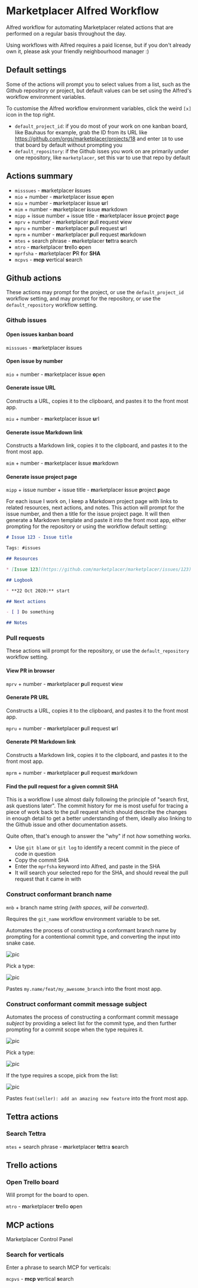 # Marketplacer Alfred Workflow

Alfred workflow for automating Marketplacer related actions that are performed on a regular basis throughout the day.

Using workflows with Alfred requires a paid license, but if you don't already own it, please ask your friendly neighbourhood manager :)

## Default settings

Some of the actions will prompt you to select values from a list, such as the Github repository or project, but default values can be set using the Alfred's workflow environment variables.

To customise the Alfred workflow environment variables, click the weird `[x]` icon in the top right.

* `default_project_id`: if you do most of your work on one kanban board, like Bauhaus for example, grab the ID from its URL like https://github.com/orgs/marketplacer/projects/18 and enter `18` to use that board by default without prompting you
* `default_repository`: if the Github isses you work on are primarily under one repository, like `marketplacer`, set this var to use that repo by default

## Actions summary

* `misssues` - **m**arketplacer **i**ssues
* `mio` + number - **m**arketplacer **i**ssue **o**pen
* `miu` + number - **m**arketplacer **i**ssue **u**rl
* `mim` + number - **m**arketplacer **i**ssue **m**arkdown
* `mipp` + issue number + issue title - **m**arketplacer **i**ssue **p**roject **p**age
* `mprv` + number - **m**arketplacer **p**ull **r**equest **v**iew
* `mpru` + number - **m**arketplacer **p**ull **r**equest **u**rl
* `mprm` + number - **m**arketplacer **p**ull **r**equest **m**arkdown
* `mtes` + search phrase - **m**arketplacer **te**ttra **s**earch
* `mtro` - **m**arketplacer **tr**ello **o**pen
* `mprfsha` - **m**arketplacer **P**R **f**or **SHA**
* `mcpvs` - **mcp** **v**ertical **s**earch

## Github actions

These actions may prompt for the project, or use the `default_project_id` workflow setting, and may prompt for the repository, or use the `default_repository` workflow setting.

### Github issues

#### Open issues kanban board

`misssues` - **m**arketplacer **i**ssues

#### Open issue by number

`mio` + number - **m**arketplacer **i**ssue **o**pen

#### Generate issue URL

Constructs a URL, copies it to the clipboard, and pastes it to the front most app.

`miu` + number - **m**arketplacer **i**ssue **u**rl

#### Generate issue Markdown link

Constructs a Markdown link, copies it to the clipboard, and pastes it to the front most app.

`mim` + number - **m**arketplacer **i**ssue **m**arkdown

#### Generate issue project page

`mipp` + issue number + issue title - **m**arketplacer **i**ssue **p**roject **p**age

For each issue I work on, I keep a Markdown project page with links to related resources, next actions, and notes. This action will prompt for the issue number, and then a title for the issue project page. It will then generate a Markdown template and paste it into the front most app, either prompting for the repository or using the workflow default setting:

```markdown
# Issue 123 - Issue title

Tags: #issues

## Resources

* [Issue 123](https://github.com/marketplacer/marketplacer/issues/123)

## Logbook

* **22 Oct 2020:** start

## Next actions

- [ ] Do something

## Notes


```

### Pull requests
 
 These actions will prompt for the repository, or use the `default_repository` workflow setting.

#### View PR in browser

`mprv` + number - **m**arketplacer **p**ull **r**equest **v**iew

#### Generate PR URL

Constructs a URL, copies it to the clipboard, and pastes it to the front most app.

`mpru` + number - **m**arketplacer **p**ull **r**equest **u**rl

#### Generate PR Markdown link

Constructs a Markdown link, copies it to the clipboard, and pastes it to the front most app.

`mprm` + number - **m**arketplacer **p**ull **r**equest **m**arkdown

#### Find the pull request for a given commit SHA

This is a workflow I use almost daily following the principle of "search first, ask questions later". The commit history for me is most useful for tracing a piece of work back to the pull request which should describe the changes in enough detail to get a better understanding of them, ideally also linking to the Github issue and other documentation assets.

Quite often, that's enough to answer the "why" if not _how_ something works.

* Use `git blame` or `git log` to identify a recent commit in the piece of code in question
* Copy the commit SHA
* Enter the `mprfsha` keyword into Alfred, and paste in the SHA
* It will search your selected repo for the SHA, and should reveal the pull request that it came in with

### Construct conformant branch name

`mnb` + branch name string _(with spaces, will be converted)_. 

Requires the `git_name` workflow environment variable to be set.

Automates the process of constructing a conformant branch name by prompting for a contentional commit type, and converting the input into snake case.

![pic](docs/mnb_start.png)

Pick a type:

![pic](docs/mnb_type.png)

Pastes `my.name/feat/my_awesome_branch` into the front most app.

### Construct conformant commit message subject

Automates the process of constructing a conformant commit message _subject_ by providing a select list for the commit type, and then further prompting for a commit scope when the type requires it.

![pic](docs/mcm_start.png)

Pick a type:

![pic](docs/mnb_type.png)

If the type requires a scope, pick from the list:

![pic](docs/mcm_scope.png)


Pastes `feat(seller): add an amazing new feature` into the front most app.

## Tettra actions

### Search Tettra

`mtes` + search phrase - **m**arketplacer **te**ttra **s**earch

## Trello actions

### Open Trello board

Will prompt for the board to open.

`mtro` - **m**arketplacer **tr**ello **o**pen

## MCP actions

Marketplacer Control Panel

### Search for verticals

Enter a phrase to search MCP for verticals:

`mcpvs` - **mcp** **v**ertical **s**earch
